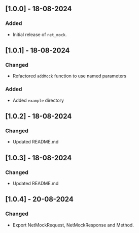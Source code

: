 ## [1.0.0] - 18-08-2024

### Added

- Initial release of `net_mock`.

## [1.0.1] - 18-08-2024

### Changed

- Refactored `addMock` function to use named parameters

### Added

- Added `example` directory

## [1.0.2] - 18-08-2024

### Changed

- Updated README.md

## [1.0.3] - 18-08-2024

### Changed

- Updated README.md

## [1.0.4] - 20-08-2024

### Changed

- Export NetMockRequest, NetMockResponse and Method.